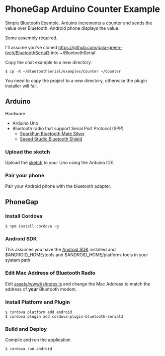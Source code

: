 # PhoneGap Arduino Counter Example

Simple Bluetooth Example. Arduino increments a counter and sends the value over Bluetooth. Android phone displays the value.

Some assembly required.

I'll assume you've cloned https://github.com/gaia-green-tech/BluetoothSerial3 into ~/BluetoothSerial

Copy the chat example to a new directory.  

    $ cp -R ~/BluetoothSerial/examples/Counter ~/Counter
    
You need to copy the project to a new directory, otherwise the plugin installer will fail.

## Arduino

Hardware
 * Arduino Uno
 * Bluetooth radio that support Serial Port Protocol (SPP)
     * [SparkFun Bluetooth Mate Silver](https://www.sparkfun.com/products/10393)
     * [Seeed Studio Bluetooth Shield](http://www.seeedstudio.com/depot/bluetooth-shield-p-866.html)

### Upload the sketch

Upload the [sketch](https://github.com/gaia-green-tech/BluetoothSerial3/blob/master/examples/Counter/Arduino/Counter/Counter.ino) to your Uno using the Arduino IDE.

### Pair your phone

Pair your Android phone with the bluetooth adapter.

## PhoneGap

### Install Cordova

    $ npm install cordova -g

### Android SDK

This assumes you have the [Android SDK](http://developer.android.com/sdk/index.html) installed and $ANDROID_HOME/tools and $ANDROID_HOME/platform-tools in your system path

### Edit Mac Address of Bluetooth Radio

Edit [assets/www/js/index.js](http://github.com/gaia-green-tech/BluetoothSerial3/examples/LED/assets/www/js/index.js) and change the Mac Address to match the address of **your** Bluetooth modem.

### Install Platform and Plugin

    $ cordova platform add android
    $ cordova plugin add cordova-plugin-bluetooth-serial3

### Build and Deploy

Compile and run the application

    $ cordova run android
    